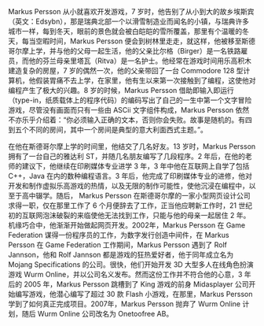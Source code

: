 Markus Persson 从小就喜欢开发游戏，7 岁时，他告别了从小到大的故乡埃斯宾（英文：Edsybn），那是瑞典北部一个以滑雪制造业而闻名的小镇，与瑞典许多城市一样，每到冬天，眼前的景色就会被白皑皑的雪所覆盖，那里有个温暖的冬天，每当空暇时间，Markus Persson 便会到树林里走走，就这样，他被移至斯德哥尔摩上学，并与他的父母一起生活，他的父亲比尔格（Birger）是一名铁路雇员，而他的芬兰母亲里塔瓦（Ritva）是一名护士。他经常在游戏时间用乐高积木建造复杂的房屋，7 岁的偶然一次，他的父亲带回了一台 Commodore 128 型计算机，他假装胃痛不去上学，在家里，他有生以来第一次接触到了编程，这使他对编程产生了极大的兴趣。8 岁的时候，Markus Persson 借助即输入即运行（type-in，纸质载体上的程序代码）的编码写出了自己的一生中第一个文字冒险游戏，尽管没有画面而只有一些由 ASCii 文字组件构成，Markus Persson 依然不亦乐乎介绍着：“你必须输入正确的文本，否则你会失败。故事是随机的。有四到五个不同的房间，其中一个房间是典型的意大利面西式主题。”。

在他在斯德哥尔摩上学的时间里，他结交了几名好友。13 岁时，Markus Persson 拥有了一台自己的雅达利 ST，并随几名朋友编写了几段程序。2 年后，在他的老师的建议下，他继续在印刷媒体专业进学 3 年，3 年中他在互联网上自学了包括 C++，Java 在内的数种编程语言。3 年后，他完成了印刷媒体专业的进修，他对开发和制作虚拟乐高游戏的热情，以及无限的制作可能性，使他沉浸在编程中，以至于高中辍学。随后， Markus Persson 在斯德哥尔摩的一家小型网页设计公司求得一职，仅在那里工作了 6 个月便辞去了工作，正当他应聘新工作时，21 世纪初的互联网泡沫破裂的来临使他无法找到工作，只能与他的母亲一起居住 2 年。机缘巧合中，他渐渐开始做起网页开发。2002年，Markus Persson 在 Game Federation 谋得一份程序员的工作，为数字发行创造中间件，在 Markus Persson 在 Game Federation 工作期间，Markus Persson 遇到了 Rolf Jannson，他和 Rolf Jannson 都是游戏的狂热爱好者，他于同年成立名为 Mojang Specifications 的公司。很快，他们开始开发 3D 大型多人在线角色扮演游戏 Wurm Online，并以公司名义发布。然而这份工作并不符合他的心意，3 年后的 2005 年，Markus Persson 跳槽到了 King 游戏的前身 Midasplayer 公司开始编写游戏，他潜心编写了超过 30 款 Flash 小游戏，在那里，Markus Persson 学到了如何真正完成项目。2007年，Markus Persson 抛弃了 Wurm Online 计划，随后 Wurm Online 公司改名为 Onetoofree AB。
